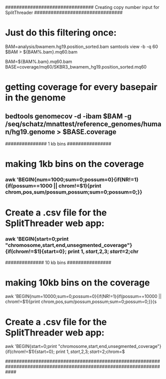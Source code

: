 

################################    Creating copy number input for SplitThreader    ################################

# Just do this filtering once:
BAM=analysis/bwamem.hg19.position_sorted.bam
samtools view -b -q 60 $BAM > ${BAM%.bam}.mq60.bam

BAM=${BAM%.bam}.mq60.bam
BASE=coverage/mq60/SKBR3_bwamem_hg19.position_sorted.mq60

# getting coverage for every basepair in the genome
## bedtools genomecov -d -ibam $BAM -g /seq/schatz/mnattest/reference_genomes/human/hg19.genome > $BASE.coverage

############### 1 kb bins ################
# making 1kb bins on the coverage
### awk 'BEGIN{num=1000;sum=0;possum=0}{if(NR!=1){if(possum==1000 || chrom!=$1){print chrom,pos,sum/possum,possum;sum=0;possum=0;}}

# Create a .csv file for the SplitThreader web app:
### awk 'BEGIN{start=0;print "chromosome,start,end,unsegmented_coverage"}{if(chrom!=$1){start=0}; print $1,start,$2,$3;start=$2;chr


############## 10 kb bins ################
# making 10kb bins on the coverage
awk 'BEGIN{num=10000;sum=0;possum=0}{if(NR!=1){if(possum==10000 || chrom!=$1){print chrom,pos,sum/possum,possum;sum=0;possum=0;}}{s

# Create a .csv file for the SplitThreader web app:
awk 'BEGIN{start=0;print "chromosome,start,end,unsegmented_coverage"}{if(chrom!=$1){start=0}; print $1,start,$2,$3;start=$2;chrom=$

####################################################################################################################